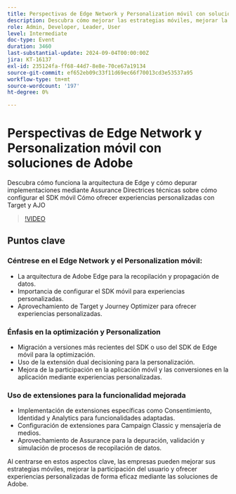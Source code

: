 ```yaml
---
title: Perspectivas de Edge Network y Personalization móvil con soluciones de Adobe
description: Descubra cómo mejorar las estrategias móviles, mejorar la participación del usuario y ofrecer experiencias personalizadas de forma eficaz mediante las soluciones de Adobe.
role: Admin, Developer, Leader, User
level: Intermediate
doc-type: Event
duration: 3460
last-substantial-update: 2024-09-04T00:00:00Z
jira: KT-16137
exl-id: 235124fa-ff68-44d7-8e8e-70ce67a19134
source-git-commit: ef652eb09c33f11d69ec66f70013cd3e53537a95
workflow-type: tm+mt
source-wordcount: '197'
ht-degree: 0%

---
```


# Perspectivas de Edge Network y Personalization móvil con soluciones de Adobe

Descubra cómo funciona la arquitectura de Edge y cómo depurar implementaciones mediante Assurance
Directrices técnicas sobre cómo configurar el SDK móvil
Cómo ofrecer experiencias personalizadas con Target y AJO

>[!VIDEO](https://video.tv.adobe.com/v/3433328/?learn=on)

## Puntos clave

### Céntrese en el Edge Network y el Personalization móvil:

* La arquitectura de Adobe Edge para la recopilación y propagación de datos.
* Importancia de configurar el SDK móvil para experiencias personalizadas.
* Aprovechamiento de Target y Journey Optimizer para ofrecer experiencias personalizadas.

### Énfasis en la optimización y Personalization

* Migración a versiones más recientes del SDK o uso del SDK de Edge móvil para la optimización.
* Uso de la extensión dual decisioning para la personalización.
* Mejora de la participación en la aplicación móvil y las conversiones en la aplicación mediante experiencias personalizadas.

### Uso de extensiones para la funcionalidad mejorada

* Implementación de extensiones específicas como Consentimiento, Identidad y Analytics para funcionalidades adaptadas.
* Configuración de extensiones para Campaign Classic y mensajería de medios.
* Aprovechamiento de Assurance para la depuración, validación y simulación de procesos de recopilación de datos.

Al centrarse en estos aspectos clave, las empresas pueden mejorar sus estrategias móviles, mejorar la participación del usuario y ofrecer experiencias personalizadas de forma eficaz mediante las soluciones de Adobe.

